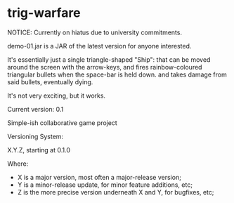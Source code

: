 trig-warfare
============

NOTICE:
Currently on hiatus due to university commitments.

demo-01.jar is a JAR of the latest version for anyone interested.

It's essentially just a single triangle-shaped "Ship":
	that can be moved around the screen with the arrow-keys,
	and fires rainbow-coloured triangular bullets when the space-bar is held down.
	and takes damage from said bullets, eventually dying.

It's not very exciting, but it works.




Current version: 0.1

Simple-ish collaborative game project

Versioning System:

X.Y.Z, starting at 0.1.0

Where:
- X is a major version, most often a major-release version;
- Y is a minor-release update, for minor feature additions, etc;
- Z is the more precise version underneath X and Y, for bugfixes, etc;


